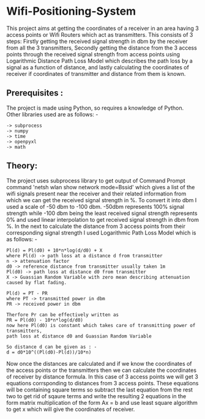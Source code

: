 # Wifi-Positioning-System
This project aims at getting the coordinates of a receiver in an area having 3 access points or Wifi Routers
which act as transmitters. This consists of 3 steps: Firstly getting the received signal strength in dbm by the receiver
from all the 3 transmitters, Secondly getting the distance from the 3 access points through the received signal strength from access points
using Logarithmic Distance Path Loss Model which describes the path loss by a signal as a function of distance, and lastly
calculating the coordinates of receiver if coordinates of transmitter and distance from them is known.

## Prerequisites :
The project is made using Python, so requires a knowledge of Python. Other libraries used are as follows: -
```
-> subprocess
-> numpy
-> time
-> openpyxl
-> math
```

## Theory:
The project uses subprocess library to get output of Command Prompt command 'netsh wlan show network mode=Bssid'
which gives a list of the wifi signals present near the receiver and their related information from which we can get 
the received signal strength in %. 
To convert it into dbm I used a scale of -50 dbm to -100 dbm. -50dbm represents 100% signal strength while
-100 dbm being the least received signal strength represents 0% and used linear interpolation to get received signal
strength in dbm from %.
In the next to calculate the distance from 3 access points from their corresponding signal strength
I used Logarithmic Path Loss Model which is as follows: -
```
Pl(d) = Pl(d0) + 10*n*log(d/d0) + X
where Pl(d) -> path loss at a distance d from transmitter
n -> attenuation factor
d0 -> reference distance from transmitter usually taken 1m
Pl(d0) -> path loss at distance d0 from transmitter
X -> Guassian Random Variable with zero mean describing attenuation caused by flat fading.

Pl(d) = PT - PR
where PT -> transmitted power in dbm
PR -> received power in dbm

Therfore Pr can be effectively written as
PR = Pl(d0) - 10*n*log(d/d0)
now here Pl(d0) is constant which takes care of transmitting power of transmitters, 
path loss at distance d0 and Guassian Random Variable

So distance d can be given as : -
d = d0*10^((Pl(d0)-Pl(d))/10*n)
```
Now once the distances are calculated and if we know the coordinates of the access points or the transmitters then we can calculate the coordinates 
of receiver by distance formula. In this case of 3 access points we will get 3 equations corrsponding to distances from 3 access points. These equations 
will be containing square terms so subtract the last equation from the rest two to get rid of sqaure terms and write the resulting 2 equations in the form 
matrix multiplication of the form Ax = b and use least square algorithm to get x which will give the coordinates of receiver.
